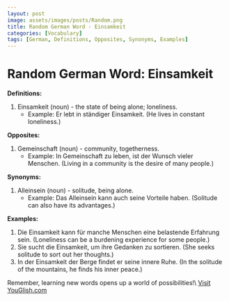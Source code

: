 ```yaml
---
layout: post
image: assets/images/posts/Random.png
title: Random German Word - Einsamkeit
categories: [Vocabulary]
tags: [German, Definitions, Opposites, Synonyms, Examples]
---
```


# Random German Word: Einsamkeit

**Definitions:**
1. Einsamkeit (noun) - the state of being alone; loneliness. 
    - Example: Er lebt in ständiger Einsamkeit. (He lives in constant loneliness.)

**Opposites:**
1. Gemeinschaft (noun) - community, togetherness.
    - Example: In Gemeinschaft zu leben, ist der Wunsch vieler Menschen. (Living in a community is the desire of many people.)

**Synonyms:**
1. Alleinsein (noun) - solitude, being alone.
    - Example: Das Alleinsein kann auch seine Vorteile haben. (Solitude can also have its advantages.)
   
**Examples:**
1. Die Einsamkeit kann für manche Menschen eine belastende Erfahrung sein. (Loneliness can be a burdening experience for some people.)
2. Sie sucht die Einsamkeit, um ihre Gedanken zu sortieren. (She seeks solitude to sort out her thoughts.)
3. In der Einsamkeit der Berge findet er seine innere Ruhe. (In the solitude of the mountains, he finds his inner peace.)

Remember, learning new words opens up a world of possibilities!\ <a id="yg-widget-0" class="youglish-widget" data-query="Random" data-lang="german" data-components="8412" data-auto-start="0" data-bkg-color="theme_light" data-title="How%20to%20pronounce%20Random%20in%20German"  rel="nofollow" href="https://youglish.com">Visit YouGlish.com</a><script async src="https://youglish.com/public/emb/widget.js" charset="utf-8"></script>